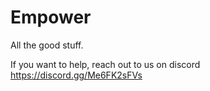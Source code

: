 # Empower
All the good stuff.

If you want to help, reach out to us on discord https://discord.gg/Me6FK2sFVs